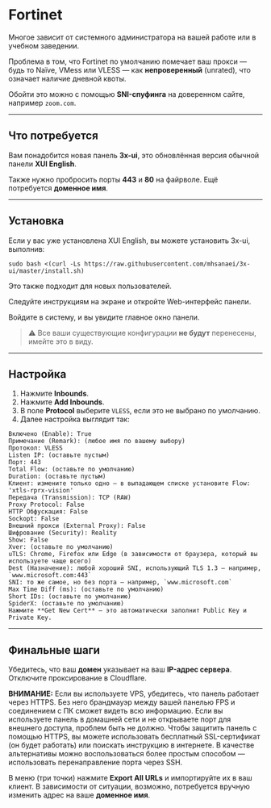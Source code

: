 # Fortinet

Многое зависит от системного администратора на вашей работе или в учебном заведении.

Проблема в том, что Fortinet по умолчанию помечает ваш прокси — будь то Naïve, VMess или VLESS — как **непроверенный** (unrated), что означает наличие дневной квоты.

Обойти это можно с помощью **SNI-спуфинга** на доверенном сайте, например `zoom.com`.

---

## Что потребуется

Вам понадобится новая панель **3x-ui**, это обновлённая версия обычной панели **XUI English**.

Также нужно пробросить порты **443** и **80** на файрволе. Ещё потребуется **доменное имя**.

---

## Установка

Если у вас уже установлена XUI English, вы можете установить 3x-ui, выполнив:

```
sudo bash <(curl -Ls https://raw.githubusercontent.com/mhsanaei/3x-ui/master/install.sh)
```

Это также подходит для новых пользователей.

Следуйте инструкциям на экране и откройте Web-интерфейс панели.

Войдите в систему, и вы увидите главное окно панели.

> ⚠️ Все ваши существующие конфигурации **не будут** перенесены, имейте это в виду.

---

## Настройка

1. Нажмите **Inbounds**.
2. Нажмите **Add Inbounds**.
3. В поле **Protocol** выберите `VLESS`, если это не выбрано по умолчанию.
4. Далее настройка выглядит так:

```
Включено (Enable): True
Примечание (Remark): (любое имя по вашему выбору)
Протокол: VLESS
Listen IP: (оставьте пустым)
Порт: 443
Total Flow: (оставьте по умолчанию)
Duration: (оставьте пустым)
Клиент: измените только одно — в выпадающем списке установите Flow: 'xtls-rprx-vision'
Передача (Transmission): TCP (RAW)
Proxy Protocol: False
HTTP Обфускация: False
Sockopt: False
Внешний прокси (External Proxy): False
Шифрование (Security): Reality
Show: False
Xver: (оставьте по умолчанию)
uTLS: Chrome, Firefox или Edge (в зависимости от браузера, который вы используете чаще всего)
Dest (Назначение): любой хороший SNI, использующий TLS 1.3 — например, `www.microsoft.com:443`
SNI: то же самое, но без порта — например, `www.microsoft.com`
Max Time Diff (ms): (оставьте по умолчанию)
Short IDs: (оставьте по умолчанию)
SpiderX: (оставьте по умолчанию)
Нажмите **Get New Cert** — это автоматически заполнит Public Key и Private Key.
```

---

## Финальные шаги

Убедитесь, что ваш **домен** указывает на ваш **IP-адрес сервера**.
Отключите проксирование в Cloudflare.

**ВНИМАНИЕ:** Если вы используете VPS, убедитесь, что панель работает через HTTPS. Без него брандмауэр между вашей панелью FPS и соединением с ПК сможет видеть всю информацию. Если вы используете панель в домашней сети и не открываете порт для внешнего доступа, проблем быть не должно. Чтобы защитить панель с помощью HTTPS, вы можете использовать бесплатный SSL-сертификат (он будет работать) или поискать инструкцию в интернете. В качестве альтернативы можно воспользоваться более простым способом — использовать перенаправление порта через SSH.


В меню (три точки) нажмите **Export All URLs** и импортируйте их в ваш клиент.
В зависимости от ситуации, возможно, потребуется вручную изменить адрес на ваше **доменное имя**.
